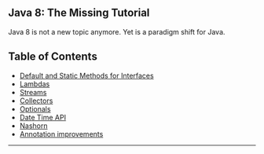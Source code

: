 Java 8: The Missing Tutorial
--------------

Java 8 is not a new topic anymore. Yet is a paradigm shift for Java.

## Table of Contents

* [Default and Static Methods for Interfaces](./01-default-static-interface-methods.md)
* [Lambdas](./02-lambdas.md)
* [Streams](./03-streams.md)
* [Collectors](./04-collectors.md)
* [Optionals](./05-optionals.md)
* [Date Time API](./08-date-time-api.md)
* [Nashorn](./10-nashorn.md)
* [Annotation improvements](./12-annotations.md)

-----------
